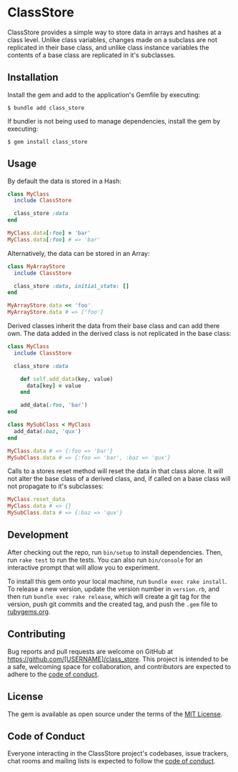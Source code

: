 # ClassStore

ClassStore provides a simple way to store data in arrays and hashes at a class level. Unlike class variables, changes made on a subclass are not replicated in their base class, and unlike class instance variables the contents of a base class are replicated in it's subclasses.

## Installation

Install the gem and add to the application's Gemfile by executing:

    $ bundle add class_store

If bundler is not being used to manage dependencies, install the gem by executing:

    $ gem install class_store

## Usage

By default the data is stored in a Hash:

```ruby
class MyClass
  include ClassStore

  class_store :data
end

MyClass.data[:foo] = 'bar'
MyClass.data[:foo] # => 'bar'
```

Alternatively, the data can be stored in an Array:

```ruby
class MyArrayStore
  include ClassStore

  class_store :data, initial_state: []
end

MyArrayStore.data << 'foo'
MyArrayStore.data # => ['foo']
```

Derived classes inherit the data from their base class and can add there own. The data added in the derived class is not replicated in the base class:

```ruby
class MyClass
  include ClassStore

  class_store :data

    def self.add_data(key, value)
      data[key] = value
    end

    add_data(:foo, 'bar')
end

class MySubClass < MyClass
  add_data(:baz, 'qux')
end

MyClass.data # => {:foo => 'bar'}
MySubClass.data # => {:foo => 'bar', :baz => 'qux'}
```

Calls to a stores reset method will reset the data in that class alone. It will not alter the base class of a derived class, and, if called on a base class will not propagate to it's subclasses:

```ruby
MyClass.reset_data
MyClass.data # => {}
MySubClass.data # => {:baz => 'qux'}
```

## Development

After checking out the repo, run `bin/setup` to install dependencies. Then, run `rake test` to run the tests. You can also run `bin/console` for an interactive prompt that will allow you to experiment.

To install this gem onto your local machine, run `bundle exec rake install`. To release a new version, update the version number in `version.rb`, and then run `bundle exec rake release`, which will create a git tag for the version, push git commits and the created tag, and push the `.gem` file to [rubygems.org](https://rubygems.org).

## Contributing

Bug reports and pull requests are welcome on GitHub at https://github.com/[USERNAME]/class_store. This project is intended to be a safe, welcoming space for collaboration, and contributors are expected to adhere to the [code of conduct](https://github.com/[USERNAME]/class_store/blob/main/CODE_OF_CONDUCT.md).

## License

The gem is available as open source under the terms of the [MIT License](https://opensource.org/licenses/MIT).

## Code of Conduct

Everyone interacting in the ClassStore project's codebases, issue trackers, chat rooms and mailing lists is expected to follow the [code of conduct](https://github.com/[USERNAME]/class_store/blob/main/CODE_OF_CONDUCT.md).
